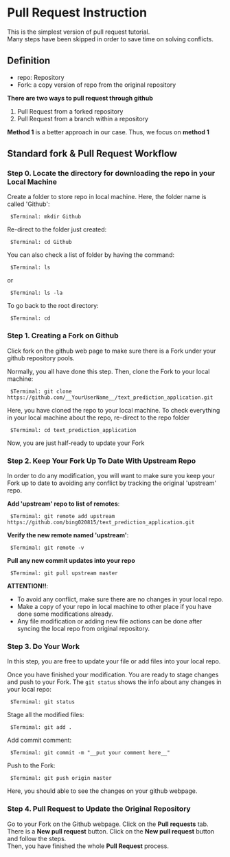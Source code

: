 # Pull Request Instruction
This is the simplest version of pull request tutorial.   
Many steps have been skipped in order to save time on solving conflicts.  


## Definition
* repo: Repository
* Fork: a copy version of repo from the original repository 

__There are two ways to pull request through github__  
  1. Pull Request from a forked repository  
  2. Pull Request from a branch within a repository  

__Method 1__ is a better approach in our case. Thus, we focus on __method 1__ 


## Standard fork & Pull Request Workflow
### Step 0. Locate the directory for downloading the repo in your Local Machine

Create a folder to store repo in local machine. Here, the folder name is called 'Github': 
```
 $Terminal: mkdir Github     
```

Re-direct to the folder just created:
```
 $Terminal: cd Github
```
  
You can also check a list of folder by having the command:
```
 $Terminal: ls 
```
or 
```
 $Terminal: ls -la
```
  
To go back to the root directory:
```
 $Terminal: cd
```


### Step 1. Creating a Fork on Github
Click fork on the github web page to make sure there is a Fork under your github repository pools.  

Normally, you all have done this step. Then, clone the Fork to your local machine:
```
 $Termimal: git clone https://github.com/__YourUserName__/text_prediction_application.git
```

Here, you have cloned the repo to your local machine.
To check everything in your local machine about the repo, re-direct to the repo folder
```
 $Termimal: cd text_prediction_application
```
Now, you are just half-ready to update your Fork



### Step 2. Keep Your Fork Up To Date With Upstream Repo
In order to do any modification, you will want to make sure you keep your Fork up to date to avoiding any conflict by tracking the original 'upstream' repo.

__Add 'upstream' repo to list of remotes__:
```
 $Termimal: git remote add upstream https://github.com/bing020815/text_prediction_application.git
```

__Verify the new remote named 'upstream'__:
```
 $Termimal: git remote -v
```


__Pull any new commit updates into your repo__
```
 $Termimal: git pull upstream master
```

__ATTENTION!!__:

*  To avoid any conflict, make sure there are no changes in your local repo. 
*  Make a copy of your repo in local machine to other place if you have done some modifications already. 
*  Any file modification or adding new file actions can be done after syncing the local repo from original repository.



### Step 3. Do Your Work
In this step, you are free to update your file or add files into your local repo.

Once you have finished your modification. You are ready to stage changes and push to your Fork.
The `git status` shows the info about any changes in your local repo:
```
 $Termimal: git status
```

Stage all the modified files:
```
 $Termimal: git add .
```

Add commit comment:
```
 $Termimal: git commit -m "__put your comment here__"
```

Push to the Fork:
```
 $Termimal: git push origin master
```

Here, you should able to see the changes on your github webpage.  

### Step 4. Pull Request to Update the Original Repository
Go to your Fork on the Github webpage. Click on the __Pull requests__ tab.   
There is a __New pull request__ button. Click on the __New pull request__ button and follow the steps.  
Then, you have finished the whole __Pull Request__ process.  